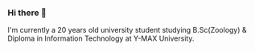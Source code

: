 ### Hi there 👋

I'm currently a 20 years old university student studying B.Sc(Zoology) & Diploma in Information Technology at Y-MAX University.

